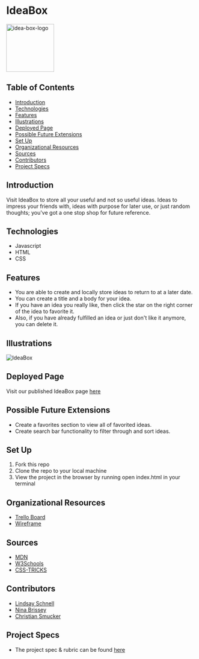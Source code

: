 # IdeaBox
<img width="127" alt="idea-box-logo" src="https://user-images.githubusercontent.com/80136642/121270129-f6117480-c875-11eb-9dfa-89e1beaaa762.png">

## Table of Contents
  - [Introduction](#introduction)
  - [Technologies](#technologies)
  - [Features](#features)
  - [Illustrations](#illustrations)
  - [Deployed Page](#deployed-page)
  - [Possible Future Extensions](#possible-future-extensions)
  - [Set Up](#set-up)
  - [Organizational Resources](#organizational-resources)
  - [Sources](#sources)
  - [Contributors](#contributors)
  - [Project Specs](#project-specs)

## Introduction

  Visit IdeaBox to store all your useful and not so useful ideas. Ideas to impress your friends with, ideas with purpose for later use, or just random thoughts; you've got a one stop shop for future reference.

## Technologies
  - Javascript
  - HTML
  - CSS

## Features

   - You are able to create and locally store ideas to return to at a later date.
   - You can create a title and a body for your idea.
   - If you have an idea you really like, then click the star on the right corner of the idea to favorite it.
   - Also, if you have already fulfilled an idea or just don't like it anymore, you can delete it.

## Illustrations

![IdeaBox]()

## Deployed Page

Visit our published IdeaBox page [here](https://csmucker83.github.io/ideabox/)

## Possible Future Extensions

  - Create a favorites section to view all of favorited ideas.
  - Create search bar functionality to filter through and sort ideas.
  
## Set Up

1. Fork this repo  
2. Clone the repo to your local machine
3. View the project in the browser by running open index.html in your terminal

## Organizational Resources
- [Trello Board](https://trello.com/b/aq7mVHoQ/ideabox)
- [Wireframe](https://miro.com/app/board/o9J_lBUsMVU=/)

## Sources
  - [MDN](http://developer.mozilla.org/en-US/)
  - [W3Schools](https://www.w3schools.com/)
  - [CSS-TRICKS](https://css-tricks.com/)

## Contributors
  - [Lindsay Schnell](https://github.com/lschnell8)
  - [Nina Brissey](https://github.com/ninabrissey)
  - [Christian Smucker](https://gist.github.com/csmucker83)

## Project Specs
  - The project spec & rubric can be found [here](https://frontend.turing.edu/projects/module-1/ideabox-group.html)
